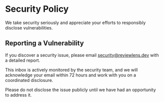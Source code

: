# Security Policy

We take security seriously and appreciate your efforts to responsibly disclose vulnerabilities.

## Reporting a Vulnerability

If you discover a security issue, please email security@reviewlens.dev with a detailed report.

This inbox is actively monitored by the security team, and we will acknowledge your email within 72 hours and work with you on a coordinated disclosure.

Please do not disclose the issue publicly until we have had an opportunity to address it.
